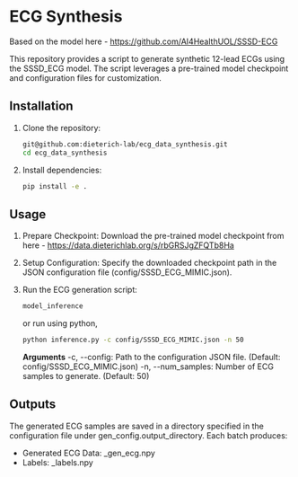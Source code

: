 # ECG Synthesis

Based on the model here - https://github.com/AI4HealthUOL/SSSD-ECG

This repository provides a script to generate synthetic 12-lead ECGs using the SSSD_ECG model. The script leverages a pre-trained model checkpoint and configuration files for customization.

## Installation

1. Clone the repository:
   ```bash
   git@github.com:dieterich-lab/ecg_data_synthesis.git
   cd ecg_data_synthesis

2. Install dependencies:
   ```bash
   pip install -e .


## Usage

1. Prepare Checkpoint:
   Download the pre-trained model checkpoint from here - https://data.dieterichlab.org/s/rbGRSJgZFQTb8Ha

2. Setup Configuration:
   Specify the downloaded checkpoint path in the JSON configuration file (config/SSSD_ECG_MIMIC.json).

3. Run the ECG generation script:
   ```bash
   model_inference
   ```
   or run using python,
    ```bash
   python inference.py -c config/SSSD_ECG_MIMIC.json -n 50
   ```
   **Arguments**
   -c, --config: Path to the configuration JSON file. (Default: config/SSSD_ECG_MIMIC.json)
   -n, --num_samples: Number of ECG samples to generate. (Default: 50)

## Outputs
The generated ECG samples are saved in a directory specified in the configuration file under gen_config.output_directory. 
Each batch produces:
   - Generated ECG Data: <iteration>_gen_ecg.npy
   - Labels: <iteration>_labels.npy


       
